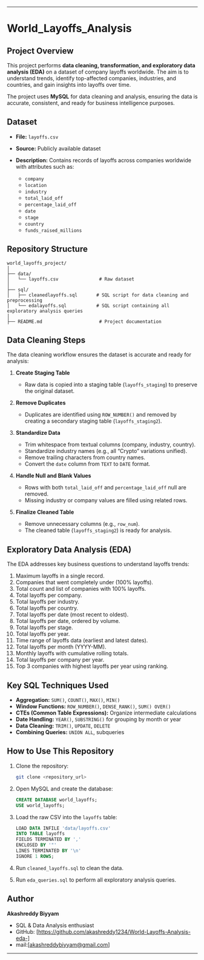 

---

# World_Layoffs_Analysis

## Project Overview

This project performs **data cleaning, transformation, and exploratory data analysis (EDA)** on a dataset of company layoffs worldwide. The aim is to understand trends, identify top-affected companies, industries, and countries, and gain insights into layoffs over time.

The project uses **MySQL** for data cleaning and analysis, ensuring the data is accurate, consistent, and ready for business intelligence purposes.

## Dataset

* **File:** `layoffs.csv`
* **Source:** Publicly available dataset
* **Description:** Contains records of layoffs across companies worldwide with attributes such as:

  * `company`
  * `location`
  * `industry`
  * `total_laid_off`
  * `percentage_laid_off`
  * `date`
  * `stage`
  * `country`
  * `funds_raised_millions`

## Repository Structure

```
world_layoffs_project/
│
├── data/
│   └── layoffs.csv               # Raw dataset
│
├── sql/
│   ├── cleanedlayoffs.sql       # SQL script for data cleaning and preprocessing
│   └── edalayoffs.sql           # SQL script containing all exploratory analysis queries
│
├── README.md                     # Project documentation
```

## Data Cleaning Steps

The data cleaning workflow ensures the dataset is accurate and ready for analysis:

1. **Create Staging Table**

   * Raw data is copied into a staging table (`layoffs_staging`) to preserve the original dataset.

2. **Remove Duplicates**

   * Duplicates are identified using `ROW_NUMBER()` and removed by creating a secondary staging table (`layoffs_staging2`).

3. **Standardize Data**

   * Trim whitespace from textual columns (company, industry, country).
   * Standardize industry names (e.g., all “Crypto” variations unified).
   * Remove trailing characters from country names.
   * Convert the `date` column from `TEXT` to `DATE` format.

4. **Handle Null and Blank Values**

   * Rows with both `total_laid_off` and `percentage_laid_off` null are removed.
   * Missing industry or company values are filled using related rows.

5. **Finalize Cleaned Table**

   * Remove unnecessary columns (e.g., `row_num`).
   * The cleaned table (`layoffs_staging2`) is ready for analysis.

## Exploratory Data Analysis (EDA)

The EDA addresses key business questions to understand layoffs trends:

1. Maximum layoffs in a single record.
2. Companies that went completely under (100% layoffs).
3. Total count and list of companies with 100% layoffs.
4. Total layoffs per company.
5. Total layoffs per industry.
6. Total layoffs per country.
7. Total layoffs per date (most recent to oldest).
8. Total layoffs per date, ordered by volume.
9. Total layoffs per stage.
10. Total layoffs per year.
11. Time range of layoffs data (earliest and latest dates).
12. Total layoffs per month (YYYY-MM).
13. Monthly layoffs with cumulative rolling totals.
14. Total layoffs per company per year.
15. Top 3 companies with highest layoffs per year using ranking.

## Key SQL Techniques Used

* **Aggregation:** `SUM()`, `COUNT()`, `MAX()`, `MIN()`
* **Window Functions:** `ROW_NUMBER()`, `DENSE_RANK()`, `SUM() OVER()`
* **CTEs (Common Table Expressions):** Organize intermediate calculations
* **Date Handling:** `YEAR()`, `SUBSTRING()` for grouping by month or year
* **Data Cleaning:** `TRIM()`, `UPDATE`, `DELETE`
* **Combining Queries:** `UNION ALL`, subqueries

## How to Use This Repository

1. Clone the repository:

   ```bash
   git clone <repository_url>
   ```
2. Open MySQL and create the database:

   ```sql
   CREATE DATABASE world_layoffs;
   USE world_layoffs;
   ```
3. Load the raw CSV into the `layoffs` table:

   ```sql
   LOAD DATA INFILE 'data/layoffs.csv'
   INTO TABLE layoffs
   FIELDS TERMINATED BY ','
   ENCLOSED BY '"'
   LINES TERMINATED BY '\n'
   IGNORE 1 ROWS;
   ```
4. Run `cleaned_layoffs.sql` to clean the data.
5. Run `eda_queries.sql` to perform all exploratory analysis queries.

## Author

**Akashreddy Biyyam**

* SQL & Data Analysis enthusiast
* GitHub: [https://github.com/akashreddy1234/World-Layoffs-Analysis-eda-]
* mail:[akashreddybiyyam@gmail.com]

---

